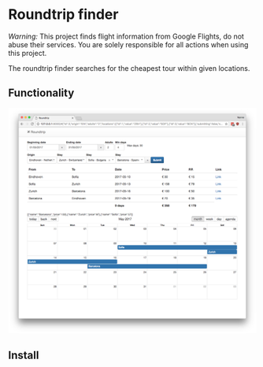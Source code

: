 # Roundtrip finder
*Warning:* This project finds flight information from Google Flights, do not abuse
their services. You are solely responsible for all actions when using this project.

The roundtrip finder searches for the cheapest tour within given locations.
## Functionality
![Example](assets/example.png)

## Install

